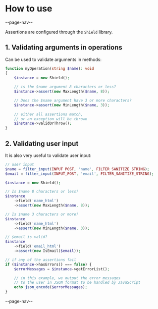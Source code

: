 # How to use

--page-nav--

Assertions are configured through the `Shield` library.

## 1. Validating arguments in operations

Can be used to validate arguments in methods:

```php
function myOperation(string $name): void
{
    $instance = new Shield();
    
    // is the $name argument 8 characters or less?
    $instance->assert(new MaxLength($name, 8)); 

    // Does the $name argument have 3 or more characters?
    $instance->assert(new MinLength($name, 3)); 
    
    // either all assertions match,
    // or an exception will be thrown
    $instance->validOrThrow();
}
```

## 2. Validating user input

It is also very useful to validate user input:

```php
// user input
$name = filter_input(INPUT_POST, 'name', FILTER_SANITIZE_STRING);
$email = filter_input(INPUT_POST, 'email', FILTER_SANITIZE_STRING);

$instance = new Shield();

// Is $name 8 characters or less?
$instance
    ->field('name_html')
    ->assert(new MaxLength($name, 8)); 

// Is $name 3 characters or more?
$instance
    ->field('name_html')
    ->assert(new MinLength($name, 3)); 

// $email is valid?
$instance
    ->field('email_html')
    ->assert(new IsEmail($email)); 

// if any of the assertions fail
if ($instance->hasErrors() === false) {
    $errorMessages = $instance->getErrorList();

    // in this example, we output the error messages
    // to the user in JSON format to be handled by JavaScript
    echo json_encode($errorMessages);
}
```

--page-nav--
